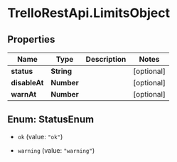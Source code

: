# TrelloRestApi.LimitsObject

## Properties

Name | Type | Description | Notes
------------ | ------------- | ------------- | -------------
**status** | **String** |  | [optional] 
**disableAt** | **Number** |  | [optional] 
**warnAt** | **Number** |  | [optional] 



## Enum: StatusEnum


* `ok` (value: `"ok"`)

* `warning` (value: `"warning"`)




